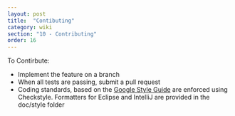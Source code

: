 ```yaml
---
layout: post
title:  "Contibuting"
category: wiki
section: "10 - Contributing"
order: 16
---
```

To Contirbute:
- Implement the feature on a branch
- When all tests are passing, submit a pull request
- Coding standards, based on the [Google Style Guide](https://github.com/google/styleguide) are enforced using Checkstyle. Formatters for Eclipse and IntelliJ are provided in the doc/style folder